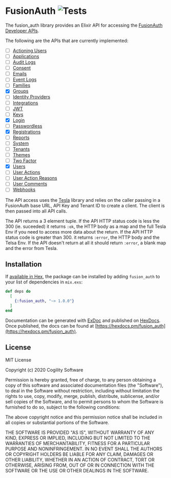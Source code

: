 # FusionAuth ![Tests](https://github.com/Cogility/fusion_auth/workflows/Tests/badge.svg)

The fusion_auth library provides an Elixir API for accessing the [FusionAuth Developer APIs](https://fusionauth.io/docs/v1/tech/apis/).

The following are the APIs that are currently implemented:
- [ ] [Actioning Users](https://fusionauth.io/docs/v1/tech/apis/actioning-users)
- [ ] [Applications](https://fusionauth.io/docs/v1/tech/apis/applications)
- [ ] [Audit Logs](https://fusionauth.io/docs/v1/tech/apis/audit-logs)
- [ ] [Consent](https://fusionauth.io/docs/v1/tech/apis/consent)
- [ ] [Emails](https://fusionauth.io/docs/v1/tech/apis/emails)
- [ ] [Event Logs](https://fusionauth.io/docs/v1/tech/apis/event-logs)
- [ ] [Families](https://fusionauth.io/docs/v1/tech/apis/families)
- [X] [Groups](https://fusionauth.io/docs/v1/tech/apis/groups)
- [ ] [Identity Providers](https://fusionauth.io/docs/v1/tech/apis/identity-providers)
- [ ] [Integrations](https://fusionauth.io/docs/v1/tech/apis/integrations)
- [ ] [JWT](https://fusionauth.io/docs/v1/tech/apis/jwt)
- [ ] [Keys](https://fusionauth.io/docs/v1/tech/apis/keys)
- [X] [Login](https://fusionauth.io/docs/v1/tech/apis/login)
- [ ] [Passwordless](https://fusionauth.io/docs/v1/tech/apis/passwordless)
- [X] [Registrations](https://fusionauth.io/docs/v1/tech/apis/registrations)
- [ ] [Reports](https://fusionauth.io/docs/v1/tech/apis/reports)
- [ ] [System](https://fusionauth.io/docs/v1/tech/apis/system)
- [ ] [Tenants](https://fusionauth.io/docs/v1/tech/apis/tenants)
- [ ] [Themes](https://fusionauth.io/docs/v1/tech/apis/themes)
- [ ] [Two Factor](https://fusionauth.io/docs/v1/tech/apis/two-factor)
- [X] [Users](https://fusionauth.io/docs/v1/tech/apis/users)
- [ ] [User Actions](https://fusionauth.io/docs/v1/tech/apis/user-actions)
- [ ] [User Action Reasons](https://fusionauth.io/docs/v1/tech/apis/user-action-reasons)
- [ ] [User Comments](https://fusionauth.io/docs/v1/tech/apis/user-comments)
- [ ] [Webhooks](https://fusionauth.io/docs/v1/tech/apis/webhooks)

The API access uses the [Tesla](https://github.com/teamon/tesla) library and
relies on the caller passing in a FusionAuth base URL, API Key and Tenant ID to create a
client. The client is then passed into all API calls.

The API returns a 3 element tuple. If the API HTTP status code is less
the 300 (ie. suceeded) it returns `:ok`, the HTTP body as a map and the full
Tesla Env if you need to access more data about the return. If the API HTTP
status code is greater than 300. it returns `:error`, the HTTP body and the
Telsa Env. If the API doesn't return at all it should return `:error`, a blank
map and the error from Tesla.

## Installation

If [available in Hex](https://hex.pm/docs/publish), the package can be installed
by adding `fusion_auth` to your list of dependencies in `mix.exs`:

```elixir
def deps do
  [
    {:fusion_auth, "~> 1.0.0"}
  ]
end
```

Documentation can be generated with [ExDoc](https://github.com/elixir-lang/ex_doc)
and published on [HexDocs](https://hexdocs.pm). Once published, the docs can
be found at [https://hexdocs.pm/fusion_auth](https://hexdocs.pm/fusion_auth).

## License
MIT License

Copyright (c) 2020 Cogility Software

Permission is hereby granted, free of charge, to any person obtaining a copy
of this software and associated documentation files (the "Software"), to deal
in the Software without restriction, including without limitation the rights
to use, copy, modify, merge, publish, distribute, sublicense, and/or sell
copies of the Software, and to permit persons to whom the Software is
furnished to do so, subject to the following conditions:

The above copyright notice and this permission notice shall be included in all
copies or substantial portions of the Software.

THE SOFTWARE IS PROVIDED "AS IS", WITHOUT WARRANTY OF ANY KIND, EXPRESS OR
IMPLIED, INCLUDING BUT NOT LIMITED TO THE WARRANTIES OF MERCHANTABILITY,
FITNESS FOR A PARTICULAR PURPOSE AND NONINFRINGEMENT. IN NO EVENT SHALL THE
AUTHORS OR COPYRIGHT HOLDERS BE LIABLE FOR ANY CLAIM, DAMAGES OR OTHER
LIABILITY, WHETHER IN AN ACTION OF CONTRACT, TORT OR OTHERWISE, ARISING FROM,
OUT OF OR IN CONNECTION WITH THE SOFTWARE OR THE USE OR OTHER DEALINGS IN THE
SOFTWARE.